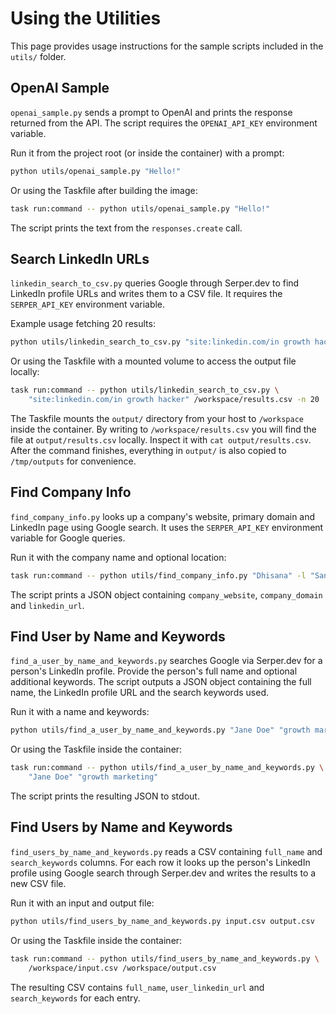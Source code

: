 # Using the Utilities

This page provides usage instructions for the sample scripts included in the `utils/` folder.

## OpenAI Sample

`openai_sample.py` sends a prompt to OpenAI and prints the response returned from the API. The script requires the `OPENAI_API_KEY` environment variable.

Run it from the project root (or inside the container) with a prompt:

```bash
python utils/openai_sample.py "Hello!"
```

Or using the Taskfile after building the image:

```bash
task run:command -- python utils/openai_sample.py "Hello!"
```

The script prints the text from the `responses.create` call.

## Search LinkedIn URLs

`linkedin_search_to_csv.py` queries Google through Serper.dev to find LinkedIn profile URLs and writes them to a CSV file. It requires the `SERPER_API_KEY` environment variable.

Example usage fetching 20 results:

```bash
python utils/linkedin_search_to_csv.py "site:linkedin.com/in growth hacker" results.csv -n 20
```

Or using the Taskfile with a mounted volume to access the output file locally:

```bash
task run:command -- python utils/linkedin_search_to_csv.py \
    "site:linkedin.com/in growth hacker" /workspace/results.csv -n 20
```
The Taskfile mounts the `output/` directory from your host to `/workspace`
inside the container. By writing to `/workspace/results.csv` you will find the
file at `output/results.csv` locally. Inspect it with `cat output/results.csv`.
After the command finishes, everything in `output/` is also copied to
`/tmp/outputs` for convenience.
## Find Company Info

`find_company_info.py` looks up a company's website, primary domain and LinkedIn page using Google search. It uses the `SERPER_API_KEY` environment variable for Google queries.

Run it with the company name and optional location:

```bash
task run:command -- python utils/find_company_info.py "Dhisana" -l "San Francisco"
```

The script prints a JSON object containing `company_website`, `company_domain` and `linkedin_url`.

## Find User by Name and Keywords

`find_a_user_by_name_and_keywords.py` searches Google via Serper.dev for a person's LinkedIn profile. Provide the person's full name and optional additional keywords. The script outputs a JSON object containing the full name, the LinkedIn profile URL and the search keywords used.

Run it with a name and keywords:

```bash
python utils/find_a_user_by_name_and_keywords.py "Jane Doe" "growth marketing"
```

Or using the Taskfile inside the container:

```bash
task run:command -- python utils/find_a_user_by_name_and_keywords.py \
    "Jane Doe" "growth marketing"
```

The script prints the resulting JSON to stdout.

## Find Users by Name and Keywords

`find_users_by_name_and_keywords.py` reads a CSV containing `full_name` and
`search_keywords` columns. For each row it looks up the person's LinkedIn profile
using Google search through Serper.dev and writes the results to a new CSV file.

Run it with an input and output file:

```bash
python utils/find_users_by_name_and_keywords.py input.csv output.csv
```

Or using the Taskfile inside the container:

```bash
task run:command -- python utils/find_users_by_name_and_keywords.py \
    /workspace/input.csv /workspace/output.csv
```

The resulting CSV contains `full_name`, `user_linkedin_url` and
`search_keywords` for each entry.
